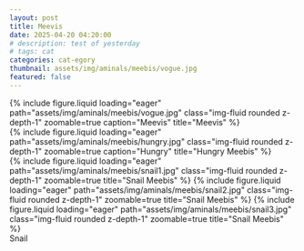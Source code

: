 ```yaml
---
layout: post
title: Meevis
date: 2025-04-20 04:20:00
# description: test of yesterday
# tags: cat
categories: cat-egory
thumbnail: assets/img/aminals/meebis/vogue.jpg
featured: false
---
```


<div class="row mt-3">
    <div class="col-sm mt-3 mt-md-0">
        {% include figure.liquid loading="eager" path="assets/img/aminals/meebis/vogue.jpg" 
            class="img-fluid rounded z-depth-1" 
            zoomable=true
            caption="Meevis"
            title="Meevis" %}
    </div>
</div>

<div class="row mt-3">
    <div class="col-sm mt-3 mt-md-0">
        {% include figure.liquid loading="eager" path="assets/img/aminals/meebis/hungry.jpg" 
            class="img-fluid rounded z-depth-1" 
            zoomable=true
            caption="Hungry"
            title="Hungry Meebis" %}
    </div>
</div>


<div class="row mt-3">
    <div class="col-sm mt-3 mt-md-0">
        {% include figure.liquid loading="eager" path="assets/img/aminals/meebis/snail1.jpg" 
            class="img-fluid rounded z-depth-1" 
            zoomable=true
            title="Snail Meebis" %}
        {% include figure.liquid loading="eager" path="assets/img/aminals/meebis/snail2.jpg" 
            class="img-fluid rounded z-depth-1" 
            zoomable=true
            title="Snail Meebis" %}
        {% include figure.liquid loading="eager" path="assets/img/aminals/meebis/snail3.jpg" 
            class="img-fluid rounded z-depth-1" 
            zoomable=true
            title="Snail Meebis" %}
    </div>
</div>
<div class="caption">
    Snail
</div>
